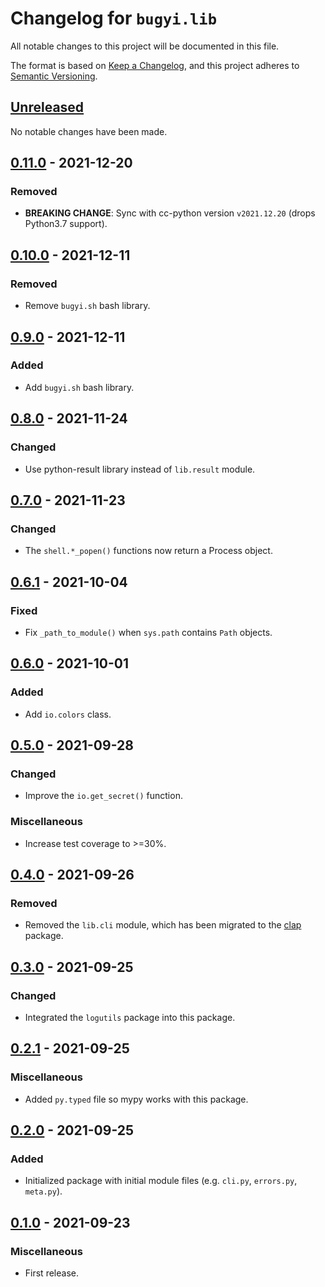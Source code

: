# Changelog for `bugyi.lib`

All notable changes to this project will be documented in this file.

The format is based on [Keep a Changelog], and this project adheres to
[Semantic Versioning].

[Keep a Changelog]: https://keepachangelog.com/en/1.0.0/
[Semantic Versioning]: https://semver.org/


## [Unreleased](https://github.com/bbugyi200/python-lib/compare/0.11.0...HEAD)

No notable changes have been made.


## [0.11.0](https://github.com/bbugyi200/python-lib/compare/0.10.0...0.11.0) - 2021-12-20

### Removed

* **BREAKING CHANGE**: Sync with cc-python version `v2021.12.20` (drops Python3.7 support).


## [0.10.0](https://github.com/bbugyi200/python-lib/compare/0.9.0...0.10.0) - 2021-12-11

### Removed

* Remove `bugyi.sh` bash library.


## [0.9.0](https://github.com/bbugyi200/python-lib/compare/0.8.0...0.9.0) - 2021-12-11

### Added

* Add `bugyi.sh` bash library.


## [0.8.0](https://github.com/bbugyi200/python-lib/compare/0.7.0...0.8.0) - 2021-11-24

### Changed

* Use python-result library instead of `lib.result` module.


## [0.7.0](https://github.com/bbugyi200/python-lib/compare/0.6.1...0.7.0) - 2021-11-23

### Changed

* The `shell.*_popen()` functions now return a Process object.


## [0.6.1](https://github.com/bbugyi200/python-lib/compare/0.6.0...0.6.1) - 2021-10-04

### Fixed

* Fix `_path_to_module()` when `sys.path` contains `Path` objects.


## [0.6.0](https://github.com/bbugyi200/python-lib/compare/0.5.0...0.6.0) - 2021-10-01

### Added

* Add `io.colors` class.


## [0.5.0](https://github.com/bbugyi200/python-lib/compare/0.4.0...0.5.0) - 2021-09-28

### Changed

* Improve the `io.get_secret()` function.

### Miscellaneous

* Increase test coverage to >=30%.


## [0.4.0](https://github.com/bbugyi200/python-lib/compare/0.3.0...0.4.0) - 2021-09-26

### Removed

* Removed the `lib.cli` module, which has been migrated to the [clap](https://github.com/bbugyi200/clap) package.


## [0.3.0](https://github.com/bbugyi200/python-lib/compare/0.2.1...0.3.0) - 2021-09-25

### Changed

* Integrated the `logutils` package into this package.


## [0.2.1](https://github.com/bbugyi200/python-lib/compare/0.2.0...0.2.1) - 2021-09-25

### Miscellaneous

* Added `py.typed` file so mypy works with this package.


## [0.2.0](https://github.com/bbugyi200/python-lib/compare/0.1.0...0.2.0) - 2021-09-25

### Added

* Initialized package with initial module files (e.g. `cli.py`, `errors.py`, `meta.py`).


## [0.1.0](https://github.com/bbugyi200/python-lib/releases/tag/0.1.0) - 2021-09-23

### Miscellaneous

* First release.

